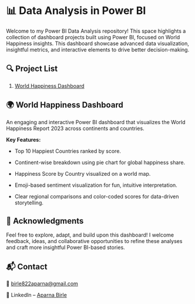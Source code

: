 # 📊 Data Analysis in Power BI


Welcome to my Power BI Data Analysis repository! This space highlights a collection of dashboard projects built using Power BI, focused on World Happiness insights. This dashboard showcase advanced data visualization, insightful metrics, and interactive elements to drive better decision-making.

## 🔍 Project List

1. [World Happiness Dashboard](https://github.com/aparnabirle/excel-data-visuals/tree/main/Cookie%20Performance%20Dashboard)

   
## 🌍 World Happiness Dashboard

An engaging and interactive Power BI dashboard that visualizes the World Happiness Report 2023 across continents and countries.

**Key Features:**

- Top 10 Happiest Countries ranked by score.

- Continent-wise breakdown using pie chart for global happiness share.

- Happiness Score by Country visualized on a world map.

- Emoji-based sentiment visualization for fun, intuitive interpretation.

- Clear regional comparisons and color-coded scores for data-driven storytelling.


## 🙌 Acknowledgments
Feel free to explore, adapt, and build upon this dashboard! I welcome feedback, ideas, and collaborative opportunities to refine these analyses and craft more insightful Power BI-based stories.


## 📬 Contact
📧 birle822aparna@gmail.com

🔗 LinkedIn – [Aparna Birle](https://www.linkedin.com/in/aparnabirle/)
